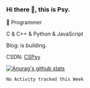 ### Hi there 👋, this is Psy.
🤖 Programmer

C & C++ & Python & JavaScript

Blog: is building.

CSDN: [CSPsy](https://blog.csdn.net/m0_51573433)

[![Anurag's github stats](https://github-readme-stats.vercel.app/api?username=CSPSY&theme=tokyonight)](https://github.com/CSPSY/github-readme-stats)

<!--START_SECTION:waka-->
```text
No Activity tracked this Week
```
<!--END_SECTION:waka-->

<!--
**CSPSY/CSPSY** is a ✨ _special_ ✨ repository because its `README.md` (this file) appears on your GitHub profile.

Here are some ideas to get you started:

- 🔭 I’m currently working on ...
- 🌱 I’m currently learning ...
- 👯 I’m looking to collaborate on ...
- 🤔 I’m looking for help with ...
- 💬 Ask me about ...
- 📫 How to reach me: ...
- 😄 Pronouns: ...
- ⚡ Fun fact: ...
-->
